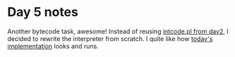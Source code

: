 # Day 5 notes

Another bytecode task, awesome! Instead of reusing [intcode.pl from day2](../2/intcode.pl),
I decided to rewrite the interpreter from scratch. I quite like how
[today's implementation](./intcode.pl) looks and runs.